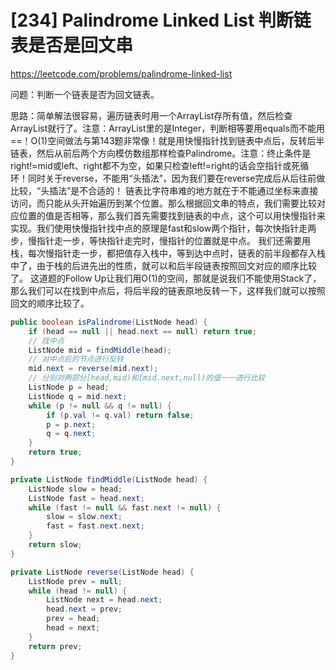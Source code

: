 # [234] Palindrome Linked List 判断链表是否是回文串
https://leetcode.com/problems/palindrome-linked-list

问题：判断一个链表是否为回文链表。

思路：简单解法很容易，遍历链表时用一个ArrayList存所有值，然后检查ArrayList就行了。注意：ArrayList里的是Integer，判断相等要用equals而不能用==！O(1)空间做法与第143题非常像！就是用快慢指针找到链表中点后，反转后半链表，然后从前后两个方向模仿数组那样检查Palindrome。注意：终止条件是right!=mid或left、right都不为空，如果只检查left!=right的话会空指针或死循环！同时关于reverse，不能用“头插法”，因为我们要在reverse完成后从后往前做比较，“头插法”是不合适的！
链表比字符串难的地方就在于不能通过坐标来直接访问，而只能从头开始遍历到某个位置。那么根据回文串的特点，我们需要比较对应位置的值是否相等，那么我们首先需要找到链表的中点，这个可以用快慢指针来实现。我们使用快慢指针找中点的原理是fast和slow两个指针，每次快指针走两步，慢指针走一步，等快指针走完时，慢指针的位置就是中点。
我们还需要用栈，每次慢指针走一步，都把值存入栈中，等到达中点时，链表的前半段都存入栈中了，由于栈的后进先出的性质，就可以和后半段链表按照回文对应的顺序比较了。
这道题的Follow Up让我们用O(1)的空间，那就是说我们不能使用Stack了，那么我们可以在找到中点后，将后半段的链表原地反转一下，这样我们就可以按照回文的顺序比较了。

```java
public boolean isPalindrome(ListNode head) {
    if (head == null || head.next == null) return true;
    // 找中点
    ListNode mid = findMiddle(head);
    // 对中点后的节点进行反转
    mid.next = reverse(mid.next);
    // 分别对两部分[head,mid)和[mid.next,null)的值一一进行比较
    ListNode p = head;
    ListNode q = mid.next;
    while (p != null && q != null) {
        if (p.val != q.val) return false;
        p = p.next;
        q = q.next;
    }
    return true;
}

private ListNode findMiddle(ListNode head) {
    ListNode slow = head;
    ListNode fast = head.next;
    while (fast != null && fast.next != null) {
        slow = slow.next;
        fast = fast.next.next;
    }
    return slow;
}

private ListNode reverse(ListNode head) {
    ListNode prev = null;
    while (head != null) {
        ListNode next = head.next;
        head.next = prev;
        prev = head;
        head = next;
    }
    return prev;
}
```